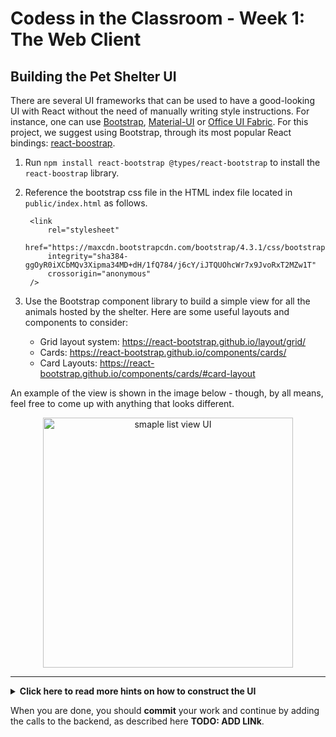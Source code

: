 # Codess in the Classroom - Week 1: The Web Client

## Building the Pet Shelter UI

There are several UI frameworks that can be used to have a good-looking UI with React without
the need of manually writing style instructions.
For instance, one can use [Bootstrap][bootstrap], [Material-UI][material-ui] or [Office UI Fabric][office-ui-fabric]. For this project, we suggest using Bootstrap, through its most popular React bindings: [react-boostrap][react-bootstrap].

1. Run `npm install react-bootstrap @types/react-bootstrap` to install the `react-boostrap` library.
2. Reference the bootstrap css file in the HTML index file located in `public/index.html` as follows.

        <link
            rel="stylesheet"
            href="https://maxcdn.bootstrapcdn.com/bootstrap/4.3.1/css/bootstrap.min.css"
            integrity="sha384-ggOyR0iXCbMQv3Xipma34MD+dH/1fQ784/j6cY/iJTQUOhcWr7x9JvoRxT2MZw1T"
            crossorigin="anonymous"
        />

3. Use the Bootstrap component library to build a simple view for all the animals hosted by the shelter. Here are some useful layouts and components to consider:  
    - Grid layout system: https://react-bootstrap.github.io/layout/grid/
    - Cards: https://react-bootstrap.github.io/components/cards/
    - Card Layouts: https://react-bootstrap.github.io/components/cards/#card-layout


An example of the view is shown in the image below - though, by all means, feel free to come up with anything that looks different.

<p align="center"> 
<img src="https://user-images.githubusercontent.com/1350095/56684256-48f43600-66c7-11e9-9e9b-648d118fb76f.jpg" alt="smaple list view UI" width="400"/>
</p>

 ----
<details>
<summary><b>Click here to read more hints on how to construct the UI</b></summary><br>

**Adding a PetCard component**  
To visualise the details of a single pet we create a separate React component. 
In `src\PetCard.js`, we create a `PetCard` component class, which, in the `render()`
method, will return a simple set of Bootstrap components that constitute the *identity card* of our furry friend. To do that, you may want to check out the docs of the `Card` component, [here][bst-cards].
An excerpt of the result may look like this:

```jsx
<Card style={{ width: '18rem' }}>
    <Card.Img variant="top" src={"https://source.unsplash.com/collection/212527/200x200/?sig=" + Math.floor(Math.random() * 100)} />
    <Card.Body>
        <Card.Title>{props.pet.name}</Card.Title>
        <Card.Text>{props.pet.description}</Card.Text>
        <Button variant="primary">Adopt</Button>
    </Card.Body>
</Card>
```

**Creating a grid layout in the main page**  
In the main page of our application - which is `App.js` - let's add some simple layout components.
To do so, Bootstrap offers several ready-made components that we can combine to create a grid view of 
all the pets in the shelter. In particular, you can add to the `render()` method components such as 
`Container`, `Row` and `Col` - see the [grid docs][bst-grid] of react-boostrap for more information.
    
**Adding pets to our main page**  
Since we cannot yet fetch the list of pets from the backend, to test our layout
we create some data of fake pets, as follows.

```jsx
var mockedPets = [
    { name: "Berty", description: "Has a good nose for truffles" },
    { name: "Argo", description: "A superhero (in dogs' world)" },
    { name: "Fred", description: "Has opinions about sausages" },
]
```

Now we can map each of these fake pets' data to a `PetCard` component in the `render()` method
of our main page.

```jsx 
<Container>
    <Row>
    <Col>
        <CardColumns>
        {
            mockedPets.map((pet) => {
                return (
                    <PetCard key={pet.id} pet={pet} />
                );
            })
        }
        </CardColumns>
    </Col>
    </Row>
</Container>
```
Congratulations, at this point you should be able to see a list of pets layed out nicely on your main page.

</details>

When you are done, you should **commit** your work and continue by adding the calls to the backend, as described here **TODO: ADD LINk**.  

 [bootstrap]: https://getbootstrap.com/
 [react-bootstrap]: https://react-bootstrap.github.io/
 [material-ui]: https://material-ui.com/
 [office-ui-fabric]: https://developer.microsoft.com/en-us/fabric
 [bst-cards]: https://react-bootstrap.github.io/components/cards/
 [bst-grid]: https://react-bootstrap.github.io/layout/grid/